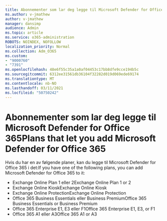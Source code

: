 ```yaml
---
title: Abonnementer som lar deg legge til Microsoft Defender for Office 365
ms.author: v-jmathew
author: v-jmathew
manager: dansimp
audience: Admin
ms.topic: article
ms.service: o365-administration
ROBOTS: NOINDEX, NOFOLLOW
localization_priority: Normal
ms.collection: Adm_O365
ms.custom:
- "9000760"
- "7391"
ms.openlocfilehash: 48e6f55c35a1a0af04453c17bb8dfe9cce194b5c
ms.sourcegitcommit: 6312ee31561db36104f32282d019d069ede69174
ms.translationtype: MT
ms.contentlocale: nb-NO
ms.lasthandoff: 03/11/2021
ms.locfileid: "50750242"
---
```

# <a name="plans-that-let-you-add-microsoft-defender-for-office-365"></a><span data-ttu-id="59ea7-102">Abonnementer som lar deg legge til Microsoft Defender for Office 365</span><span class="sxs-lookup"><span data-stu-id="59ea7-102">Plans that let you add Microsoft Defender for Office 365</span></span>

<span data-ttu-id="59ea7-103">Hvis du har en av følgende planer, kan du legge til Microsoft Defender for Office 365 i det:</span><span class="sxs-lookup"><span data-stu-id="59ea7-103">If you have one of the following plans, you can add Microsoft Defender for Office 365 to it:</span></span>

- <span data-ttu-id="59ea7-104">Exchange Online Plan 1 eller 2</span><span class="sxs-lookup"><span data-stu-id="59ea7-104">Exchange Online Plan 1 or 2</span></span>
- <span data-ttu-id="59ea7-105">Exchange Online Kiosk</span><span class="sxs-lookup"><span data-stu-id="59ea7-105">Exchange Online Kiosk</span></span>
- <span data-ttu-id="59ea7-106">Exchange Online Protection</span><span class="sxs-lookup"><span data-stu-id="59ea7-106">Exchange Online Protection</span></span>
- <span data-ttu-id="59ea7-107">Office 365 Business Essentials eller Business Premium</span><span class="sxs-lookup"><span data-stu-id="59ea7-107">Office 365 Business Essentials or Business Premium</span></span>
- <span data-ttu-id="59ea7-108">Office 365 Enterprise E1, E3 eller F1</span><span class="sxs-lookup"><span data-stu-id="59ea7-108">Office 365 Enterprise E1, E3, or F1</span></span>
- <span data-ttu-id="59ea7-109">Office 365 A1 eller A3</span><span class="sxs-lookup"><span data-stu-id="59ea7-109">Office 365 A1 or A3</span></span>
